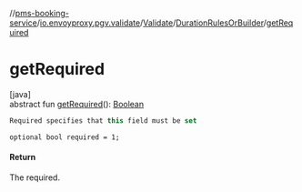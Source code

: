 //[pms-booking-service](../../../../index.md)/[io.envoyproxy.pgv.validate](../../index.md)/[Validate](../index.md)/[DurationRulesOrBuilder](index.md)/[getRequired](get-required.md)

# getRequired

[java]\
abstract fun [getRequired](get-required.md)(): [Boolean](https://kotlinlang.org/api/core/kotlin-stdlib/kotlin/-boolean/index.html)

```kotlin
Required specifies that this field must be set

```
`optional bool required = 1;`

#### Return

The required.